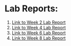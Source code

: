 # Lab Reports:

1. [Link to Week 2 Lab Report](https://briifernandez.github.io/cse15l-lab-reports/lab-report-1.html)
2. [Link to Week 4 Lab Report](https://briifernandez.github.io/cse15l-lab-reports/lab-report-2.html)
3. [Link to Week 6 Lab Report](https://briifernandez.github.io/cse15l-lab-reports/lab-report-3-week-6.html)
4. [Link to Week 8 Lab Report](https://briifernandez.github.io/cse15l-lab-reports/lab-report-4-week-8.html)


